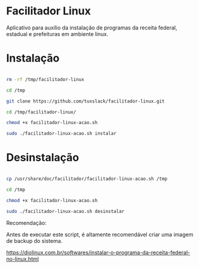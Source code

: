 
# Facilitador Linux

Aplicativo para auxílio da instalação de programas da receita federal, estadual e prefeituras em ambiente linux.


# Instalação

 ```bash

rm -rf /tmp/facilitador-linux

cd /tmp

git clone https://github.com/tuxslack/facilitador-linux.git

cd /tmp/facilitador-linux/

chmod +x facilitador-linux-acao.sh

sudo ./facilitador-linux-acao.sh instalar

 ```

# Desinstalação

 ```bash

cp /usr/share/doc/facilitador/facilitador-linux-acao.sh /tmp

cd /tmp

chmod +x facilitador-linux-acao.sh

sudo ./facilitador-linux-acao.sh desinstalar

 ```



Recomendação:

Antes de executar este script, é altamente recomendável criar uma imagem de backup do sistema.


https://diolinux.com.br/softwares/instalar-o-programa-da-receita-federal-no-linux.html


